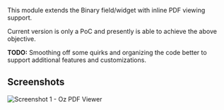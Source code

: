 This module extends the Binary field/widget with inline PDF viewing support.

Current version is only a PoC and presently is able to achieve the above objective. 

**TODO:** Smoothing off some quirks and organizing the code better to support additional features and customizations.

## Screenshots
![Screenshot 1 - Oz PDF Viewer](https://github.com/user-attachments/assets/bb4a205f-2950-4606-a68a-d80d9f11006a)
